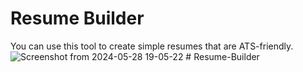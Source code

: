 # Resume Builder
You can use this tool to create simple resumes that are ATS-friendly.![Screenshot from 2024-05-28 19-05-22](https://github.com/iamkartiksingh-K/Resume_builder/assets/62024947/e223a5a7-b211-4e05-8e31-9b7de5b5938f)
#   R e s u m e - B u i l d e r  
 
